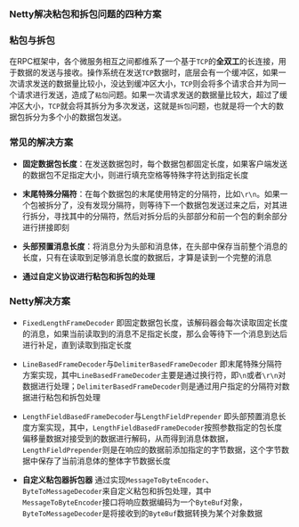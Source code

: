 ### Netty解决粘包和拆包问题的四种方案

### 粘包与拆包
在RPC框架中，各个微服务相互之间都维系了一个基于`TCP`的**全双工**的长连接，用于数据的发送与接收。操作系统在发送`TCP`数据时，底层会有一个缓冲区，如果一次请求发送的数据量比较小，没达到缓冲区大小，`TCP`则会将多个请求合并为同一个请求进行发送，造成了`粘包`问题。如果一次请求发送的数据量比较大，超过了缓冲区大小，`TCP`就会将其拆分为多次发送，这就是`拆包`问题，也就是将一个大的数据包拆分为多个小的数据包发送。

### 常见的解决方案
+ **固定数据包长度**：在发送数据包时，每个数据包都固定长度，如果客户端发送的数据包不足指定大小，则进行填充空格等特殊字符达到指定长度

+ **末尾特殊分隔符**：在每个数据包的末尾使用特定的分隔符，比如`\r\n`。如果一个包被拆分了，没有发现分隔符，则等待下一个数据包发送过来之后，对其进行拆分，寻找其中的分隔符，然后对拆分后的头部部分和前一个包的剩余部分进行拼接即刻

+ **头部预置消息长度**：将消息分为头部和消息体，在头部中保存当前整个消息的长度，只有在读取到足够消息长度的数据后，才算是读到一个完整的消息

+ **通过自定义协议进行粘包和拆包的处理**

### Netty解决方案
+ `FixedLengthFrameDecoder` 即固定数据包长度，该解码器会每次读取固定长度的消息，如果当前读取到的消息不足指定长度，那么会等待下一个消息到达后进行补足，直到读取到指定长度

+ `LineBasedFrameDecoder`与`DelimiterBasedFrameDecoder` 即末尾特殊分隔符方案实现，其中`LineBasedFrameDecoder`主要是通过换行符，即`\n`或者`\r\n`对数据进行处理；`DelimiterBasedFrameDecoder`则是通过用户指定的分隔符对数据进行粘包和拆包处理

+ `LengthFieldBasedFrameDecoder`与`LengthFieldPrepender` 即头部预置消息长度方案实现，其中，`LengthFieldBasedFrameDecoder`按照参数指定的包长度偏移量数据对接受到的数据进行解码，从而得到消息体数据，`LengthFieldPrepender`则是在响应的数据前添加指定的字节数据，这个字节数据中保存了当前消息体的整体字节数据长度

+ **自定义粘包器拆包器** 通过实现`MessageToByteEncoder`、`ByteToMessageDecoder`来自定义粘包和拆包处理，其中`MessageToByteEncoder`接口将响应数据编码为一个`ByteBuf`对象，`ByteToMessageDecoder`是将接收到的`ByteBuf`数据转换为某个对象数据